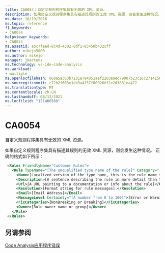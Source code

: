 ```yaml
---
title: CA0054：自定义规则程序集具有无效的 XML 资源。
description: 如果自定义规则程序集具有描述其规则的无效 XML 资源，则会发生这种情况。
ms.date: 10/19/2016
ms.topic: reference
f1_keywords:
- CA0054
helpviewer_keywords:
- CA0054
ms.assetid: ebc7feed-8c4d-4302-8df1-85450b432cff
author: mikejo5000
ms.author: mikejo
manager: jmartens
ms.technology: vs-ide-code-analysis
ms.workload:
- multiple
ms.openlocfilehash: 060e5a363b7231e794051aef2203e0ec79007b23c16c27141502964da3d9d2c8
ms.sourcegitcommit: c72b2f603e1eb3a4157f00926df2e263831ea472
ms.translationtype: MT
ms.contentlocale: zh-CN
ms.lasthandoff: 08/12/2021
ms.locfileid: "121406588"
---
```

# <a name="ca0054"></a>CA0054
自定义规则程序集具有无效的 XML 资源。

如果自定义规则程序集具有描述其规则的无效 XML 资源，则会发生这种情况。 正确的格式如下所示：

```xml
 <Rules FriendlyName="Customer Rules">
   <Rule TypeName="[The unqualified type name of the rule]" Category="[A category name such as Customer.Usage]" CheckId="[An identifier for the rule that is at least unique within the same category]">
     <Name>[Localized version of the type name, this is the rule name that appears in the UI]</Name>
     <Description>[A sentence describing the rule in more detail than the name].</Description>
     <Url>[A URL pointing to a documentation or info about the rule]</Url>
     <Resolution>[Format string for rule messages].</Resolution>
     <Email>[Email Address]</Email>
     <MessageLevel Certainty="[A number from 0 to 100]">[Error or Warning]</MessageLevel>
     <FixCategories>[NonBreaking or Breaking]</FixCategories>
     <Owner>[Rule owner name or group]</Owner>
   </Rule>
 </Rules>
```

## <a name="see-also"></a>另请参阅
[Code Analysis应用程序错误](../code-quality/code-analysis-application-errors.md)
